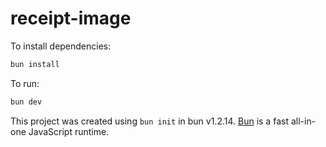 # receipt-image

To install dependencies:

```bash
bun install
```

To run:

```bash
bun dev
```

This project was created using `bun init` in bun v1.2.14. [Bun](https://bun.sh) is a fast all-in-one JavaScript runtime.
